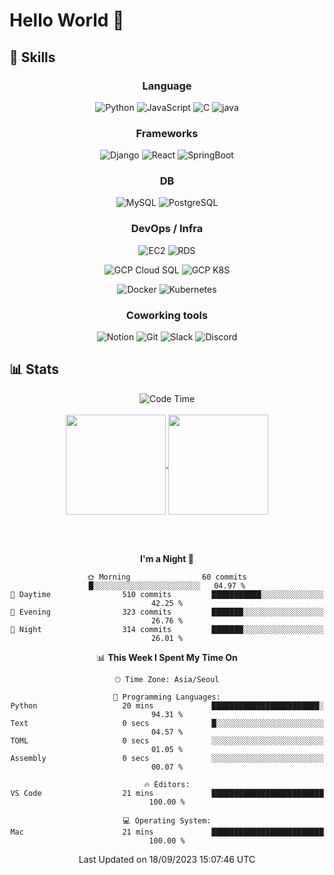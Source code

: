 # Hello World 👋

## 🔧 Skills

<div align="center">

### Language

![Python](https://img.shields.io/badge/Python-3776AB?style=for-the-badge&logo=Python&logoColor=white)
![JavaScript](https://img.shields.io/badge/JavaScript-F7DF1E?style=for-the-badge&logo=JavaScript&logoColor=white)
![C](https://img.shields.io/badge/C-A8B9CC?style=for-the-badge&logo=C&logoColor=white)
![java](https://img.shields.io/badge/java-E86914?style=for-the-badge&logo=Java&logoColor=white)

### Frameworks

![Django](https://img.shields.io/badge/Django-092E20?style=for-the-badge&logo=Django&logoColor=white)
![React](https://img.shields.io/badge/React-61DAFB?style=for-the-badge&logo=React&logoColor=black)
![SpringBoot](https://img.shields.io/badge/SpringBoot-6DB33F?style=for-the-badge&logo=SpringBoot&logoColor=white)

### DB

![MySQL](https://img.shields.io/badge/MySQL-4479A1?style=for-the-badge&logo=MySQL&logoColor=white)
![PostgreSQL](https://img.shields.io/badge/PostgreSQL-4169E1?style=for-the-badge&logo=PostgreSQL&logoColor=white)

### DevOps / Infra

![EC2](https://img.shields.io/badge/AWS_EC2-FF9900?style=for-the-badge&logo=AmazonEC2&logoColor=white)
![RDS](https://img.shields.io/badge/AWS_RDS-527FFF?style=for-the-badge&logo=AmazonRDS&logoColor=white)
</br>

![GCP Cloud SQL](https://img.shields.io/badge/Cloud_SQL-4285F4?style=for-the-badge&logo=googlecloud&logoColor=white)
![GCP K8S](https://img.shields.io/badge/Google_Kubernetes_Engine-4285F4?style=for-the-badge&logo=googlecloud&logoColor=white)
</br>

![Docker](https://img.shields.io/badge/Docker-2496ED?style=for-the-badge&logo=Docker&logoColor=white)
![Kubernetes](https://img.shields.io/badge/Kubernetes-326CE5?style=for-the-badge&logo=Kubernetes&logoColor=white)

### Coworking tools

![Notion](https://img.shields.io/badge/Notion-000000?style=for-the-badge&logo=Notion&logoColor=white)
![Git](https://img.shields.io/badge/Git-F05032?style=for-the-badge&logo=Git&logoColor=white)
![Slack](https://img.shields.io/badge/Slack-4A154B?style=for-the-badge&logo=Slack&logoColor=white)
![Discord](https://img.shields.io/badge/Discord-5865F2?style=for-the-badge&logo=Discord&logoColor=white)

</div>

## 📊 Stats

<div align="center">

![Code Time](http://img.shields.io/badge/Code%20Time-245%20hrs%2052%20mins-blue?style=for-the-badge)
</br></br>
<a href="https://github.com/taeho0888">
<img align="center" height=160 src="https://github-readme-stats.vercel.app/api/top-langs/?username=taeho0888&langs_count=6&hide=C&layout=compact" />
</a>
<a href="https://github.com/taeho0888">
<img align="center" height=160 src="https://github-readme-stats.vercel.app/api?username=taeho0888&show_icons=true&bg_color=00000000" />
</a>

<!--START_SECTION:waka-->

</br></br>

**I'm a Night 🦉**

```text
🌞 Morning                60 commits          █░░░░░░░░░░░░░░░░░░░░░░░░   04.97 %
🌆 Daytime                510 commits         ███████████░░░░░░░░░░░░░░   42.25 %
🌃 Evening                323 commits         ███████░░░░░░░░░░░░░░░░░░   26.76 %
🌙 Night                  314 commits         ███████░░░░░░░░░░░░░░░░░░   26.01 %
```

📊 **This Week I Spent My Time On**

```text
🕑︎ Time Zone: Asia/Seoul

💬 Programming Languages:
Python                   20 mins             ████████████████████████░   94.31 %
Text                     0 secs              █░░░░░░░░░░░░░░░░░░░░░░░░   04.57 %
TOML                     0 secs              ░░░░░░░░░░░░░░░░░░░░░░░░░   01.05 %
Assembly                 0 secs              ░░░░░░░░░░░░░░░░░░░░░░░░░   00.07 %

🔥 Editors:
VS Code                  21 mins             █████████████████████████   100.00 %

💻 Operating System:
Mac                      21 mins             █████████████████████████   100.00 %
```

Last Updated on 18/09/2023 15:07:46 UTC

<!--END_SECTION:waka-->
</div>
